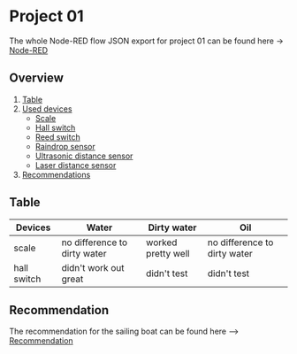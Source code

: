 # Project 01

The whole Node-RED flow JSON export for project 01 can be found here -> [Node-RED](/Teamfolder/project/project.json)

## Overview
1. [Table](/Teamfolder/project#table)
2. [Used devices](/Teamfolder/project#used-devices)
   - [Scale](/Teamfolder/project#scale)
   - [Hall switch](/Teamfolder/project#hall-switch)
   - [Reed switch](/Teamfolder/project#reed-switch)
   - [Raindrop sensor](/Teamfolder/project#raindrop-sensor)
   - [Ultrasonic distance sensor](/Teamfolder/project#ultra-sonic-distance-sensor)
   - [Laser distance sensor](/Teamfolder/project#laser-distance-sensor)
3. [Recommendations](/Teamfolder/project#recommendation)

## Table 

| Devices                     | Water                        | Dirty water            | Oil                          |
| --------------------------- | ---------------------------- | ---------------------- | ---------------------------- |
| scale                       | no difference to dirty water | worked pretty well     | no difference to dirty water |
| hall switch                 | didn't work out great        | didn't test            | didn't test                  |


## Recommendation

The recommendation for the sailing boat can be found here --> [Recommendation](/Teamfolder/project/Recommendations.md#recs)
